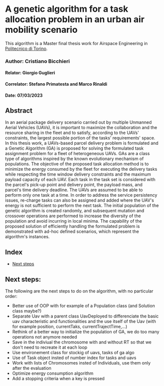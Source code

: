 # A genetic algorithm for a task allocation problem in an urban air mobility scenario
This algorithm is a Master final thesis work for Airspace Engineering in [Politecnico di Torino](https://www.polito.it/en).

### Author: Cristiano Bicchieri
#### Relator: Giorgio Guglieri
#### Correlator: Stefano Primatesta and Marco Rinaldi


#### Date: 07/03/2023


## Abstract
In an aerial package delivery scenario carried out by multiple Unmanned Aerial Vehicles (UAVs), it is important to maximize the collaboration and the resource sharing in the fleet and to satisfy, according to the UAVs' constraints, the largest possible portion of the tasks' requirements' space.
In this thesis work, a UAVs-based parcel delivery problem is formulated and a Genetic Algorithm (GA) is proposed for solving the formulated task assignment problem for a fleet of heterogeneous UAVs.
GAs are a class type of algorithms inspired by the known evolutionary mechanism of populations.
The objective of the proposed task allocation method is to minimize the energy consumed by the fleet for executing the delivery tasks while respecting the time window delivery constraints and the maximum payload capacity of each UAV.
Each task in the task set is considered with the parcel's pick-up point and delivery point, the payload mass, and parcel's time delivery deadline.
The UAVs are assumed to be able to perform only one task at a time. In order to address the service persistency issues, re-charge tasks can also be assigned and added where the UAV's energy is not sufficient to perform the next task.
The initial population of the genetic algorithm is created randomly, and subsequent mutation and crossover operations are performed to increase the diversity of the population and avoid incurring in local minima.
The capability of the proposed solution of efficiently handling the formulated problem is demonstrated with ad-hoc defined scenarios, which represent the algorithm's instances.


## Index
- [Next steps](#next-steps)


## Next steps:
The following are the next steps to do on the algorithm, with no particular order:

- Better use of OOP with for example of a Population class (and Solution class maybe?)
- Separate Uav with a parent class UavDeployed to differenciate the basic uav characteristic and functionalities and the use itself of the Uav (with for example position, currentTaks, currentTrajectTime,...)
- Rethink of a better way to initialize the population of GA, we do too many operations not anymore needed
- Save in the indiviual the chromosome with and without RT so that we don't need to recreate it at each loop
- Use environement class for stockig of uavs, tasks of ga algo
- Use of Task object insted of number index for tasks and uavs
- Work with lists of Chromosomes insted of Individuals, use them only after the evaluation
- Optimize energy consumption algorithm
- Add a stopping criteria when a key is pressed


